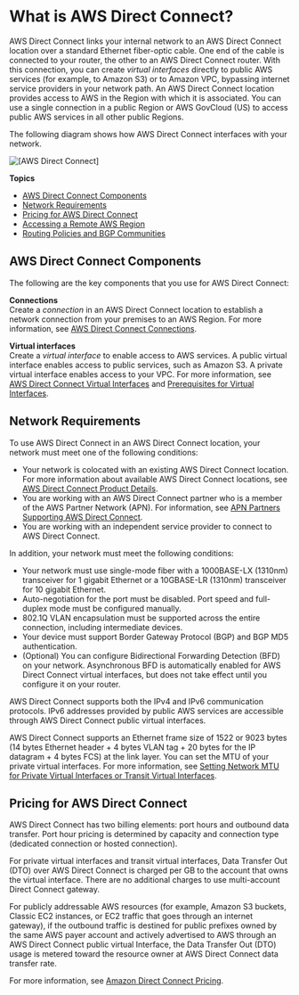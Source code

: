# What is AWS Direct Connect?<a name="Welcome"></a>

AWS Direct Connect links your internal network to an AWS Direct Connect location over a standard Ethernet fiber\-optic cable\. One end of the cable is connected to your router, the other to an AWS Direct Connect router\. With this connection, you can create *virtual interfaces* directly to public AWS services \(for example, to Amazon S3\) or to Amazon VPC, bypassing internet service providers in your network path\. An AWS Direct Connect location provides access to AWS in the Region with which it is associated\. You can use a single connection in a public Region or AWS GovCloud \(US\) to access public AWS services in all other public Regions\.

The following diagram shows how AWS Direct Connect interfaces with your network\. 

![\[AWS Direct Connect\]](http://docs.aws.amazon.com/directconnect/latest/UserGuide/images/direct_connect_overview.png)

**Topics**
+ [AWS Direct Connect Components](#overview-components)
+ [Network Requirements](#overview_requirements)
+ [Pricing for AWS Direct Connect](#Paying)
+ [Accessing a Remote AWS Region](remote_regions.md)
+ [Routing Policies and BGP Communities](routing-and-bgp.md)

## AWS Direct Connect Components<a name="overview-components"></a>

The following are the key components that you use for AWS Direct Connect:

**Connections**  
Create a *connection* in an AWS Direct Connect location to establish a network connection from your premises to an AWS Region\. For more information, see [AWS Direct Connect Connections](WorkingWithConnections.md)\. 

**Virtual interfaces**  
Create a *virtual interface* to enable access to AWS services\. A public virtual interface enables access to public services, such as Amazon S3\. A private virtual interface enables access to your VPC\. For more information, see [AWS Direct Connect Virtual Interfaces](WorkingWithVirtualInterfaces.md) and [Prerequisites for Virtual Interfaces](WorkingWithVirtualInterfaces.md#vif-prerequisites)\.

## Network Requirements<a name="overview_requirements"></a>

To use AWS Direct Connect in an AWS Direct Connect location, your network must meet one of the following conditions:
+ Your network is colocated with an existing AWS Direct Connect location\. For more information about available AWS Direct Connect locations, see [AWS Direct Connect Product Details](http://aws.amazon.com/directconnect/details)\. 
+ You are working with an AWS Direct Connect partner who is a member of the AWS Partner Network \(APN\)\. For information, see [APN Partners Supporting AWS Direct Connect](https://aws.amazon.com//directconnect/partners/)\.
+ You are working with an independent service provider to connect to AWS Direct Connect\.

In addition, your network must meet the following conditions:
+ Your network must use single\-mode fiber with a 1000BASE\-LX \(1310nm\) transceiver for 1 gigabit Ethernet or a 10GBASE\-LR \(1310nm\) transceiver for 10 gigabit Ethernet\.
+ Auto\-negotiation for the port must be disabled\. Port speed and full\-duplex mode must be configured manually\.
+ 802\.1Q VLAN encapsulation must be supported across the entire connection, including intermediate devices\.
+ Your device must support Border Gateway Protocol \(BGP\) and BGP MD5 authentication\.
+ \(Optional\) You can configure Bidirectional Forwarding Detection \(BFD\) on your network\. Asynchronous BFD is automatically enabled for AWS Direct Connect virtual interfaces, but does not take effect until you configure it on your router\.

AWS Direct Connect supports both the IPv4 and IPv6 communication protocols\. IPv6 addresses provided by public AWS services are accessible through AWS Direct Connect public virtual interfaces\.

AWS Direct Connect supports an Ethernet frame size of 1522 or 9023 bytes \(14 bytes Ethernet header \+ 4 bytes VLAN tag \+ 20 bytes for the IP datagram \+ 4 bytes FCS\) at the link layer\. You can set the MTU of your private virtual interfaces\. For more information, see [Setting Network MTU for Private Virtual Interfaces or Transit Virtual Interfaces](set-jumbo-frames-vif.md)\.

## Pricing for AWS Direct Connect<a name="Paying"></a>

AWS Direct Connect has two billing elements: port hours and outbound data transfer\. Port hour pricing is determined by capacity and connection type \(dedicated connection or hosted connection\)\. 

For private virtual interfaces and transit virtual interfaces, Data Transfer Out \(DTO\) over AWS Direct Connect is charged per GB to the account that owns the virtual interface\. There are no additional charges to use multi\-account Direct Connect gateway\. 

For publicly addressable AWS resources \(for example, Amazon S3 buckets, Classic EC2 instances, or EC2 traffic that goes through an internet gateway\), if the outbound traffic is destined for public prefixes owned by the same AWS payer account and actively advertised to AWS through an AWS Direct Connect public virtual Interface, the Data Transfer Out \(DTO\) usage is metered toward the resource owner at AWS Direct Connect data transfer rate\.

For more information, see [Amazon Direct Connect Pricing](https://aws.amazon.com/directconnect/pricing/)\.